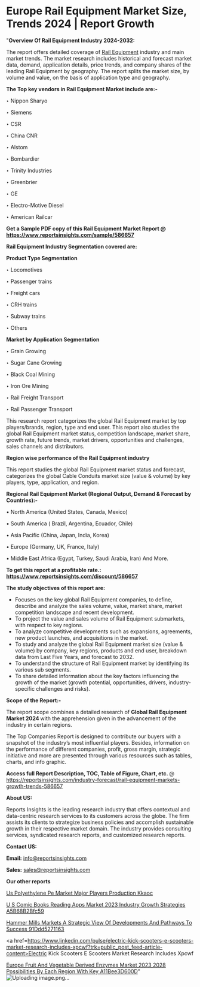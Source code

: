 # Europe Rail Equipment Market Size, Trends 2024 | Report Growth

 "<strong>Overview Of Rail Equipment Industry 2024-2032:</strong>

The report offers detailed coverage of <a href=https://www.reportsinsights.com/sample/586657>Rail Equipment</a> industry and main market trends. The market research includes historical and forecast market data, demand, application details, price trends, and company shares of the leading Rail Equipment by geography. The report splits the market size, by volume and value, on the basis of application type and geography.

<strong>The Top key vendors in Rail Equipment Market include are:- </strong>

‣ Nippon Sharyo


‣ Siemens


‣ CSR


‣ China CNR


‣ Alstom


‣ Bombardier


‣ Trinity Industries


‣ Greenbrier


‣ GE


‣ Electro-Motive Diesel


‣ American Railcar

<strong>Get a Sample PDF copy of this Rail Equipment Market Report </strong><strong>@ <a href=https://www.reportsinsights.com/sample/586657 style=color:#0000ff;>https://www.reportsinsights.com/sample/586657</a> </strong>

<strong>Rail Equipment Industry Segmentation covered are:</strong>

<strong>Product Type Segmentation</strong>

‣    Locomotives


‣ Passenger trains


‣ Freight cars


‣ CRH trains


‣ Subway trains


‣ Others

<strong>Market by Application Segmentation</strong>

‣   Grain Growing


‣ Sugar Cane Growing


‣ Black Coal Mining


‣ Iron Ore Mining


‣ Rail Freight Transport


‣ Rail Passenger Transport

This research report categorizes the global Rail Equipment market by top players/brands, region, type and end user. This report also studies the global Rail Equipment market status, competition landscape, market share, growth rate, future trends, market drivers, opportunities and challenges, sales channels and distributors.

<strong>Region wise performance of the Rail Equipment industry</strong><strong> </strong>

This report studies the global Rail Equipment market status and forecast, categorizes the global Cable Conduits market size (value &amp; volume) by key players, type, application, and region. 

<strong>Regional Rail Equipment Market (Regional Output, Demand &amp; Forecast by Countries):-</strong>

• North America (United States, Canada, Mexico)

• South America ( Brazil, Argentina, Ecuador, Chile)

• Asia Pacific (China, Japan, India, Korea)

• Europe (Germany, UK, France, Italy)

• Middle East Africa (Egypt, Turkey, Saudi Arabia, Iran) And More.

<strong>To get this report at a profitable rate.: <a href=https://www.reportsinsights.com/discount/586657 style=color:#0000ff;>https://www.reportsinsights.com/discount/586657</a></strong>

<strong>The study objectives of this report are:</strong>
<ul>
  <li>Focuses on the key global Rail Equipment companies, to define, describe and analyze the sales volume, value, market share, market competition landscape and recent development.</li>
  <li>To project the value and sales volume of Rail Equipment submarkets, with respect to key regions.</li>
  <li>To analyze competitive developments such as expansions, agreements, new product launches, and acquisitions in the market.</li>
  <li>To study and analyze the global Rail Equipment market size (value &amp; volume) by company, key regions, products and end user, breakdown data from Last Five Years, and forecast to 2032.</li>
  <li>To understand the structure of Rail Equipment market by identifying its various sub segments.</li>
  <li>To share detailed information about the key factors influencing the growth of the market (growth potential, opportunities, drivers, industry-specific challenges and risks).</li>
</ul>
<strong>Scope of the Report:-</strong><strong> </strong>

The report scope combines a detailed research of <strong>Global Rail Equipment Market 2024 </strong>with the apprehension given in the advancement of the industry in certain regions.

The Top Companies Report is designed to contribute our buyers with a snapshot of the industry’s most influential players. Besides, information on the performance of different companies, profit, gross margin, strategic initiative and more are presented through various resources such as tables, charts, and info graphic.

<strong>Access full Report Description, TOC, Table of Figure, Chart, etc. </strong>@   <a href=https://reportsinsights.com/industry-forecast/rail-equipment-markets-growth-trends-586657 style=color:#0000ff;>https://reportsinsights.com/industry-forecast/rail-equipment-markets-growth-trends-586657</a>

<strong>About US:</strong>

Reports Insights is the leading research industry that offers contextual and data-centric research services to its customers across the globe. The firm assists its clients to strategize business policies and accomplish sustainable growth in their respective market domain. The industry provides consulting services, syndicated research reports, and customized research reports.

<strong>Contact US:</strong>

<p class=""""><b>Email:</b> <a href=mailto:info@reportsinsights.com>info@reportsinsights.com</a></p>
<p class=""""><b>Sales:</b> <a href=mailto:sales@reportsinsights.com>sales@reportsinsights.com</a></p>

<strong>Our other reports</strong>

<a href=https://www.linkedin.com/pulse/us-polyethylene-pe-market-major-players-production-kkaoc/>Us Polyethylene Pe Market Major Players Production Kkaoc</a>

<a href=https://medium.com/@shreyaw909/u-s-comic-books-reading-apps-market-2023-industry-growth-strategies-a5b68b2bfc59>U S Comic Books Reading Apps Market 2023 Industry Growth Strategies A5B68B2Bfc59</a>

<a href=https://medium.com/@d7298290/hammer-mills-markets-a-strategic-view-of-developments-and-pathways-to-success-91ddd5271163>Hammer Mills Markets A Strategic View Of Developments And Pathways To Success 91Ddd5271163</a>

<a href=https://www.linkedin.com/pulse/electric-kick-scooters-e-scooters-market-research-includes-xpcwf?trk=public_post_feed-article-content>Electric Kick Scooters E Scooters Market Research Includes Xpcwf</a>

<a href=https://medium.com/@nadeemkazi654/europe-fruit-and-vegetable-derived-enzymes-market-2023-2028-possibilities-by-each-region-with-key-a11bee3d600d>Europe Fruit And Vegetable Derived Enzymes Market 2023 2028 Possibilities By Each Region With Key A11Bee3D600D</a>"
![Uploading image.png…]()

